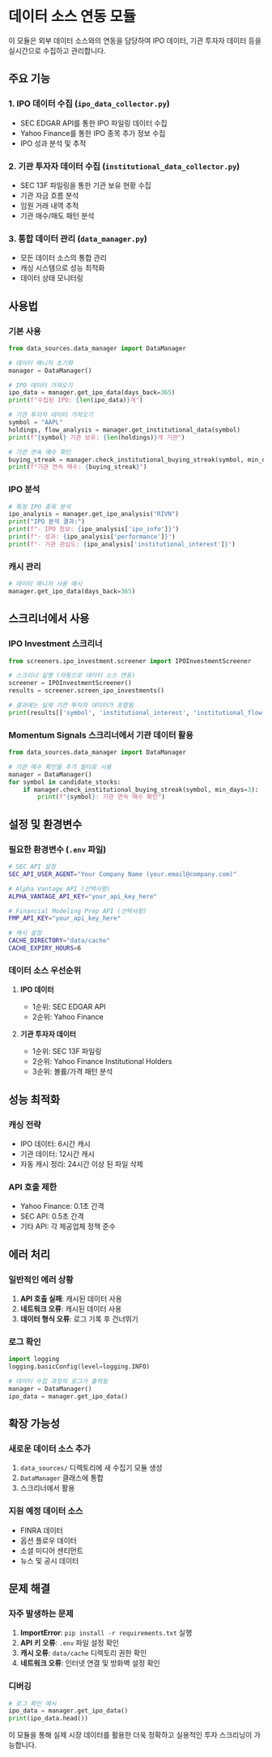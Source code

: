 # 데이터 소스 연동 모듈

이 모듈은 외부 데이터 소스와의 연동을 담당하여 IPO 데이터, 기관 투자자 데이터 등을 실시간으로 수집하고 관리합니다.

## 주요 기능

### 1. IPO 데이터 수집 (`ipo_data_collector.py`)
- SEC EDGAR API를 통한 IPO 파일링 데이터 수집
- Yahoo Finance를 통한 IPO 종목 추가 정보 수집
- IPO 성과 분석 및 추적

### 2. 기관 투자자 데이터 수집 (`institutional_data_collector.py`)
- SEC 13F 파일링을 통한 기관 보유 현황 수집
- 기관 자금 흐름 분석
- 임원 거래 내역 추적
- 기관 매수/매도 패턴 분석

### 3. 통합 데이터 관리 (`data_manager.py`)
- 모든 데이터 소스의 통합 관리
- 캐싱 시스템으로 성능 최적화
- 데이터 상태 모니터링

## 사용법

### 기본 사용

```python
from data_sources.data_manager import DataManager

# 데이터 매니저 초기화
manager = DataManager()

# IPO 데이터 가져오기
ipo_data = manager.get_ipo_data(days_back=365)
print(f"수집된 IPO: {len(ipo_data)}개")

# 기관 투자자 데이터 가져오기
symbol = "AAPL"
holdings, flow_analysis = manager.get_institutional_data(symbol)
print(f"{symbol} 기관 보유: {len(holdings)}개 기관")

# 기관 연속 매수 확인
buying_streak = manager.check_institutional_buying_streak(symbol, min_days=3)
print(f"기관 연속 매수: {buying_streak}")
```

### IPO 분석

```python
# 특정 IPO 종목 분석
ipo_analysis = manager.get_ipo_analysis("RIVN")
print("IPO 분석 결과:")
print(f"- IPO 정보: {ipo_analysis['ipo_info']}")
print(f"- 성과: {ipo_analysis['performance']}")
print(f"- 기관 관심도: {ipo_analysis['institutional_interest']}")
```

### 캐시 관리

```python
# 데이터 매니저 사용 예시
manager.get_ipo_data(days_back=365)
```

## 스크리너에서 사용

### IPO Investment 스크리너

```python
from screeners.ipo_investment.screener import IPOInvestmentScreener

# 스크리너 실행 (자동으로 데이터 소스 연동)
screener = IPOInvestmentScreener()
results = screener.screen_ipo_investments()

# 결과에는 실제 기관 투자자 데이터가 포함됨
print(results[['symbol', 'institutional_interest', 'institutional_flow']])
```

### Momentum Signals 스크리너에서 기관 데이터 활용

```python
from data_sources.data_manager import DataManager

# 기관 매수 확인을 추가 필터로 사용
manager = DataManager()
for symbol in candidate_stocks:
    if manager.check_institutional_buying_streak(symbol, min_days=3):
        print(f"{symbol}: 기관 연속 매수 확인")
```

## 설정 및 환경변수

### 필요한 환경변수 (`.env` 파일)

```bash
# SEC API 설정
SEC_API_USER_AGENT="Your Company Name (your.email@company.com)"

# Alpha Vantage API (선택사항)
ALPHA_VANTAGE_API_KEY="your_api_key_here"

# Financial Modeling Prep API (선택사항)
FMP_API_KEY="your_api_key_here"

# 캐시 설정
CACHE_DIRECTORY="data/cache"
CACHE_EXPIRY_HOURS=6
```

### 데이터 소스 우선순위

1. **IPO 데이터**
   - 1순위: SEC EDGAR API
   - 2순위: Yahoo Finance

2. **기관 투자자 데이터**
   - 1순위: SEC 13F 파일링
   - 2순위: Yahoo Finance Institutional Holders
   - 3순위: 볼륨/가격 패턴 분석

## 성능 최적화

### 캐싱 전략
- IPO 데이터: 6시간 캐시
- 기관 데이터: 12시간 캐시
- 자동 캐시 정리: 24시간 이상 된 파일 삭제

### API 호출 제한
- Yahoo Finance: 0.1초 간격
- SEC API: 0.5초 간격
- 기타 API: 각 제공업체 정책 준수

## 에러 처리

### 일반적인 에러 상황
1. **API 호출 실패**: 캐시된 데이터 사용
2. **네트워크 오류**: 캐시된 데이터 사용
3. **데이터 형식 오류**: 로그 기록 후 건너뛰기

### 로그 확인
```python
import logging
logging.basicConfig(level=logging.INFO)

# 데이터 수집 과정의 로그가 출력됨
manager = DataManager()
ipo_data = manager.get_ipo_data()
```

## 확장 가능성

### 새로운 데이터 소스 추가
1. `data_sources/` 디렉토리에 새 수집기 모듈 생성
2. `DataManager` 클래스에 통합
3. 스크리너에서 활용

### 지원 예정 데이터 소스
- FINRA 데이터
- 옵션 플로우 데이터
- 소셜 미디어 센티먼트
- 뉴스 및 공시 데이터

## 문제 해결

### 자주 발생하는 문제

1. **ImportError**: `pip install -r requirements.txt` 실행
2. **API 키 오류**: `.env` 파일 설정 확인
3. **캐시 오류**: `data/cache` 디렉토리 권한 확인
4. **네트워크 오류**: 인터넷 연결 및 방화벽 설정 확인

### 디버깅
```python
# 로그 확인 예시
ipo_data = manager.get_ipo_data()
print(ipo_data.head())
```

이 모듈을 통해 실제 시장 데이터를 활용한 더욱 정확하고 실용적인 투자 스크리닝이 가능합니다.